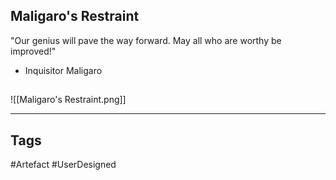 ## Maligaro's Restraint
"Our genius will pave the way forward.
May all who are worthy be improved!"
- Inquisitor Maligaro
## 
![[Maligaro's Restraint.png]]

---
## Tags
#Artefact
#UserDesigned 